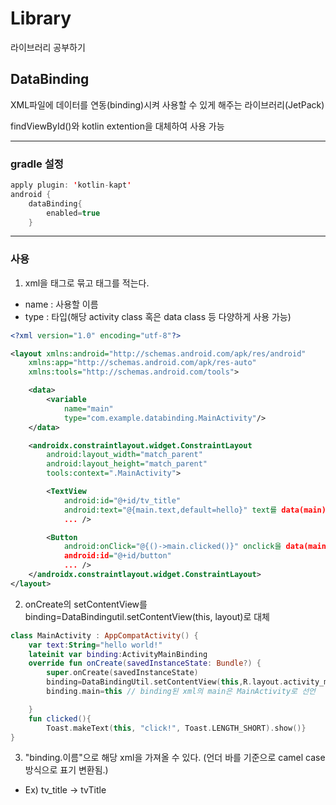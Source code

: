# Library

라이브러리 공부하기

## DataBinding

XML파일에 데이터를 연동(binding)시켜 사용할 수 있게 해주는 라이브러리(JetPack)

findViewById()와 kotlin extention을 대체하여 사용 가능

---

### gradle 설정

```kotlin
apply plugin: 'kotlin-kapt'
android {
    dataBinding{
        enabled=true
    }
```

---

### 사용

1. xml을 <layout/> 태그로 묶고 <data> 태그를 적는다. 

- name : 사용할 이름
- type : 타입(해당 activity class 혹은 data class 등 다양하게 사용 가능)

```xml
<?xml version="1.0" encoding="utf-8"?>

<layout xmlns:android="http://schemas.android.com/apk/res/android"
    xmlns:app="http://schemas.android.com/apk/res-auto"
    xmlns:tools="http://schemas.android.com/tools">

    <data>
        <variable
            name="main"
            type="com.example.databinding.MainActivity"/>
    </data>

    <androidx.constraintlayout.widget.ConstraintLayout
        android:layout_width="match_parent"
        android:layout_height="match_parent"
        tools:context=".MainActivity">

        <TextView            
            android:id="@+id/tv_title"
            android:text="@{main.text,default=hello}" text를 data(main)의 text변수로 설정, default = "hello"
            ... />

        <Button
            android:onClick="@{()->main.clicked()}" onclick을 data(main)의 clicked 함수로 설정
            android:id="@+id/button"
            ... />
    </androidx.constraintlayout.widget.ConstraintLayout>
</layout>
```

2. onCreate의 setContentView를 binding=DataBindingutil.setContentView(this, layout)로 대체

```kotlin
class MainActivity : AppCompatActivity() {
    var text:String="hello world!"
    lateinit var binding:ActivityMainBinding
    override fun onCreate(savedInstanceState: Bundle?) {
        super.onCreate(savedInstanceState)
        binding=DataBindingUtil.setContentView(this,R.layout.activity_main)
        binding.main=this // binding된 xml의 main은 MainActivity로 선언

    }
    fun clicked(){
        Toast.makeText(this, "click!", Toast.LENGTH_SHORT).show()}
}
```

3. "binding.이름"으로 해당 xml을 가져올 수 있다. (언더 바를 기준으로 camel case 방식으로 표기 변환됨.)

- Ex) tv_title -> tvTitle
